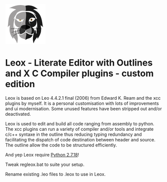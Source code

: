 
<img src="/icons/edit/leox2.png" alt="drawing" width="128"/>

# Leox - Literate Editor with Outlines and X C Compiler plugins - custom edition


Leox is based on Leo 4.4.2.1 final (2006) from Edward K. Ream and the xcc plugins by myself. It is a personal customisation with lots of improvements and ui modernisation. Some unused features have been stripped out and/or deactivated.

Leox is used to edit and build all code ranging from assembly to python. The xcc plugins can run a variety of compiler and/or tools and integrate c/c++ syntaxe in the outline thus reducing typing redundancy and facilitating the dispatch of code destination between header and source. The outline allow the code to be structured efficiently.

And yep Leox require <a href="https://www.python.org/downloads/release/python-2718/">Python 2.7.18</a>!


Tweak regleox.bat to suite your setup.

Rename existing .leo files to .leox to use in Leox.

